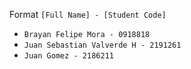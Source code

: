 
Format
`[Full Name] - [Student Code]`

- `Brayan Felipe Mora - 0918818`
- `Juan Sebastian Valverde H - 2191261`
- `Juan Gomez - 2186211`
